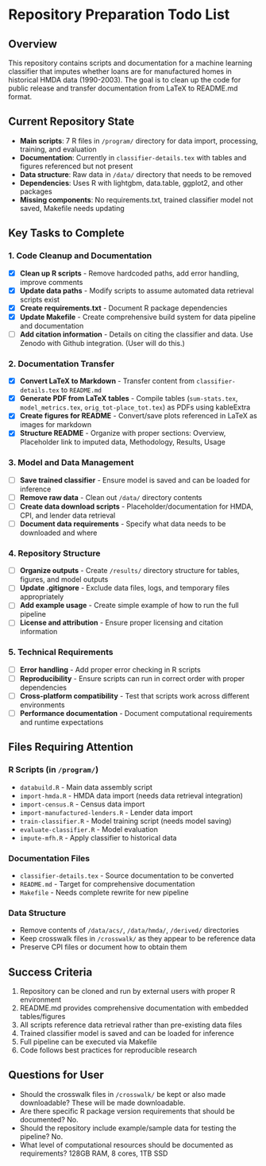 # Repository Preparation Todo List

## Overview
This repository contains scripts and documentation for a machine learning classifier that imputes whether loans are for manufactured homes in historical HMDA data (1990-2003). The goal is to clean up the code for public release and transfer documentation from LaTeX to README.md format.

## Current Repository State
- **Main scripts**: 7 R files in `/program/` directory for data import, processing, training, and evaluation
- **Documentation**: Currently in `classifier-details.tex` with tables and figures referenced but not present
- **Data structure**: Raw data in `/data/` directory that needs to be removed
- **Dependencies**: Uses R with lightgbm, data.table, ggplot2, and other packages
- **Missing components**: No requirements.txt, trained classifier model not saved, Makefile needs updating

## Key Tasks to Complete

### 1. Code Cleanup and Documentation
- [x] **Clean up R scripts** - Remove hardcoded paths, add error handling, improve comments
- [x] **Update data paths** - Modify scripts to assume automated data retrieval scripts exist
- [x] **Create requirements.txt** - Document R package dependencies
- [x] **Update Makefile** - Create comprehensive build system for data pipeline and documentation
- [ ] **Add citation information** - Details on citing the classifier and data. Use Zenodo with Github integration. (User will do this.)

### 2. Documentation Transfer
- [x] **Convert LaTeX to Markdown** - Transfer content from `classifier-details.tex` to `README.md`
- [x] **Generate PDF from LaTeX tables** - Compile tables (`sum-stats.tex`, `model_metrics.tex`, `orig_tot-place_tot.tex`) as PDFs using kableExtra
- [x] **Create figures for README** - Convert/save plots referenced in LaTeX as images for markdown
- [x] **Structure README** - Organize with proper sections: Overview, Placeholder link to imputed data, Methodology, Results, Usage

### 3. Model and Data Management  
- [ ] **Save trained classifier** - Ensure model is saved and can be loaded for inference
- [ ] **Remove raw data** - Clean out `/data/` directory contents 
- [ ] **Create data download scripts** - Placeholder/documentation for HMDA, CPI, and lender data retrieval
- [ ] **Document data requirements** - Specify what data needs to be downloaded and where

### 4. Repository Structure
- [ ] **Organize outputs** - Create `/results/` directory structure for tables, figures, and model outputs
- [ ] **Update .gitignore** - Exclude data files, logs, and temporary files appropriately  
- [ ] **Add example usage** - Create simple example of how to run the full pipeline
- [ ] **License and attribution** - Ensure proper licensing and citation information

### 5. Technical Requirements
- [ ] **Error handling** - Add proper error checking in R scripts
- [ ] **Reproducibility** - Ensure scripts can run in correct order with proper dependencies
- [ ] **Cross-platform compatibility** - Test that scripts work across different environments
- [ ] **Performance documentation** - Document computational requirements and runtime expectations

## Files Requiring Attention

### R Scripts (in `/program/`)
- `databuild.R` - Main data assembly script
- `import-hmda.R` - HMDA data import (needs data retrieval integration) 
- `import-census.R` - Census data import
- `import-manufactured-lenders.R` - Lender data import
- `train-classifier.R` - Model training script (needs model saving)
- `evaluate-classifier.R` - Model evaluation 
- `impute-mfh.R` - Apply classifier to historical data

### Documentation Files
- `classifier-details.tex` - Source documentation to be converted
- `README.md` - Target for comprehensive documentation
- `Makefile` - Needs complete rewrite for new pipeline

### Data Structure
- Remove contents of `/data/acs/`, `/data/hmda/`, `/derived/` directories
- Keep crosswalk files in `/crosswalk/` as they appear to be reference data
- Preserve CPI files or document how to obtain them

## Success Criteria
1. Repository can be cloned and run by external users with proper R environment
2. README.md provides comprehensive documentation with embedded tables/figures  
3. All scripts reference data retrieval rather than pre-existing data files
4. Trained classifier model is saved and can be loaded for inference
5. Full pipeline can be executed via Makefile
6. Code follows best practices for reproducible research

## Questions for User
- Should the crosswalk files in `/crosswalk/` be kept or also made downloadable? These will be made downloadable.
- Are there specific R package version requirements that should be documented? No.
- Should the repository include example/sample data for testing the pipeline? No.
- What level of computational resources should be documented as requirements? 128GB RAM, 8 cores, 1TB SSD